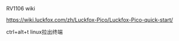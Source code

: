 RV1106 wiki

https://wiki.luckfox.com/zh/Luckfox-Pico/Luckfox-Pico-quick-start/

ctrl+alt+t  linux拉出终端